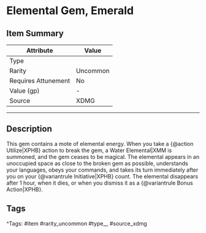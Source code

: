 # Elemental Gem, Emerald

## Item Summary

| Attribute            | Value                        |
|----------------------|------------------------------|
| Type                 |   |
| Rarity               | Uncommon             |
| Requires Attunement  | No                |
| Value (gp)           | -    |
| Source               | XDMG |

---

## Description

This gem contains a mote of elemental energy. When you take a {@action Utilize|XPHB} action to break the gem, a Water Elemental|XMM is summoned, and the gem ceases to be magical. The elemental appears in an unoccupied space as close to the broken gem as possible, understands your languages, obeys your commands, and takes its turn immediately after you on your {@variantrule Initiative|XPHB} count. The elemental disappears after 1 hour, when it dies, or when you dismiss it as a {@variantrule Bonus Action|XPHB}.

## Tags

^Tags: #item #rarity_uncommon #type__ #source_xdmg